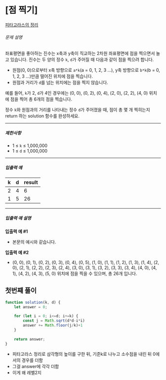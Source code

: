 # [점 찍기]

[피타고라스의 정리](https://school.programmers.co.kr/learn/courses/30/lessons/140107)

###### 문제 설명

좌표평면을 좋아하는 진수는 x축과 y축이 직교하는 2차원 좌표평면에 점을 찍으면서 놀고 있습니다. 진수는 두 양의 정수 `k`, `d`가 주어질 때 다음과 같이 점을 찍으려 합니다.

-   원점(0, 0)으로부터 x축 방향으로 `a*k`(a = 0, 1, 2, 3 ...), y축 방향으로 `b*k`(b = 0, 1, 2, 3 ...)만큼 떨어진 위치에 점을 찍습니다.
-   원점과 거리가 `d`를 넘는 위치에는 점을 찍지 않습니다.

예를 들어, `k`가 2, `d`가 4인 경우에는 (0, 0), (0, 2), (0, 4), (2, 0), (2, 2), (4, 0) 위치에 점을 찍어 총 6개의 점을 찍습니다.

정수 `k`와 원점과의 거리를 나타내는 정수 `d`가 주어졌을 때, 점이 총 몇 개 찍히는지 return 하는 solution 함수를 완성하세요.

___

##### 제한사항

-   1 ≤ `k` ≤ 1,000,000
-   1 ≤ `d` ≤ 1,000,000

___

##### 입출력 예

| k | d | result |
| --- | --- | --- |
| 2 | 4 | 6 |
| 1 | 5 | 26 |

___

##### 입출력 예 설명

**입출력 예 #1**

-   본문의 예시와 같습니다.

**입출력 예 #2**

-   (0, 0), (0, 1), (0, 2), (0, 3), (0, 4), (0, 5), (1, 0), (1, 1), (1, 2), (1, 3), (1, 4), (2, 0), (2, 1), (2, 2), (2, 3), (2, 4), (3, 0), (3, 1), (3, 2), (3, 3), (3, 4), (4, 0), (4, 1), (4, 2), (4, 3), (5, 0) 위치에 점을 찍을 수 있으며, 총 26개 입니다.

## 첫번쨰 풀이

```javascript
function solution(k, d) {
    let answer = 0;
    
    for (let i = 0; i<=d; i+=k) {
        const j = Math.sqrt(d*d-i*i)
        answer += Math.floor(j/k)+1
    }
    
    return answer;
}
```

- 피타고라스 정리로 삼각형의 높이를 구한 뒤, 기준k로 나누고 소수점을 내린 뒤 0에서의 경우를 더함
- 그걸 answer에 각각 더함
- 이게 왜 레벨2지